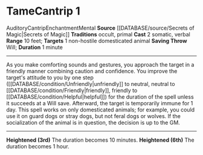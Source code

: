 ﻿---
actions: '[two-actions]'
component:
- Somatic
- Verbal
duration: 1 minute
heighten: 3rd, 6th
heighten_level: 1, 3, 6
id: '1014'
level: '1'
name: Tame
range: 10 feet
rarity: Common
saving_throw: Will
school: Enchantment
source: '[[DATABASE/source/Secrets of Magic|Secrets of Magic]]'
target: 1 non-hostile domesticated [[DATABASE/trait/Animal|animal]]
tradition:
- Occult
- Primal
trait:
- '[[DATABASE/trait/Auditory|Auditory]]'
- '[[DATABASE/trait/Cantrip|Cantrip]]'
- '[[DATABASE/trait/Enchantment|Enchantment]]'
- '[[DATABASE/trait/Mental|Mental]]'
type: Cantrip

---
# Tame<span class="item-type">Cantrip 1</span>

<span class="item-trait">Auditory</span><span class="item-trait">Cantrip</span><span class="item-trait">Enchantment</span><span class="item-trait">Mental</span>
**Source** [[DATABASE/source/Secrets of Magic|Secrets of Magic]] 
**Traditions** occult, primal
**Cast** <span class="action-icon">2</span> somatic, verbal
**Range** 10 feet; **Targets** 1 non-hostile domesticated animal
**Saving Throw** Will; **Duration** 1 minute

---
As you make comforting sounds and gestures, you approach the target in a friendly manner combining caution and confidence. You improve the target's attitude to you by one step ([[DATABASE/condition/Unfriendly|unfriendly]] to neutral, neutral to [[DATABASE/condition/Friendly|friendly]], friendly to [[DATABASE/condition/Helpful|helpful]]) for the duration of the spell unless it succeeds at a Will save. Afterward, the target is temporarily immune for 1 day.
 This spell works on only domesticated animals; for example, you could use it on guard dogs or stray dogs, but not feral dogs or wolves. If the socialization of the animal is in question, the decision is up to the GM.

---
**Heightened (3rd)** The duration becomes 10 minutes.
**Heightened (6th)** The duration becomes 1 hour.